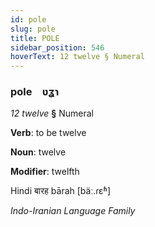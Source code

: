 ```yaml
---
id: pole
slug: pole
title: POLE
sidebar_position: 546
hoverText: 12 twelve § Numeral
---
```


### pole&emsp;<span kind="abugida">ʋʓɿ</span>

*12 twelve* **§** Numeral

**Verb**: to be twelve

**Noun**: twelve

**Modifier**: twelfth

Hindi बारह bārah [bäː.ɾɛʱ]

*Indo-Iranian Language Family*
